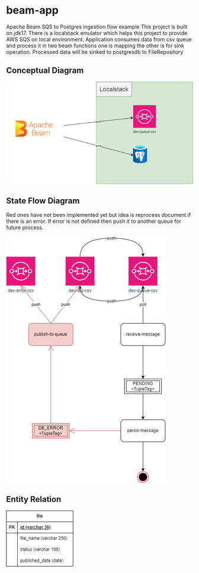 # beam-app
Apache Beam SQS to Postgres ingestion flow example
This project is built on jdk17. There is a localstack emulator which helps this project to provide AWS SQS on local environment.
Application consumes data from csv queue and process it in two beam functions  one is mapping the other is for sink operation.
Processed data will be sinked to postgresdb to FileRepository


## Conceptual Diagram
![CONCEPTUAL_DIAGRAM](documents/img/conceptual-diagram.PNG "Conceptual Diagram")

## State Flow Diagram
Red ones have not been implemented yet but idea is reprocess document if there is an error. If error is not defined then push it to another queue for future
process.

![STATE_FLOW_DIAGRAM](documents/img/state-flow-diagram.PNG "State Flow Diagram")

## Entity Relation
![ENTITY_RELATION](documents/img/entity-relation.PNG "Entity Relation")
